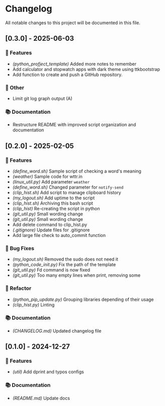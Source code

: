 # Changelog

All notable changes to this project will be documented in this file.

## [0.3.0] - 2025-06-03

### 🚀 Features

- _(python_profject_template)_ Added more notes to remember
- Add calculator and stopwatch apps with dark theme using ttkbootstrap
- Add function to create and push a GitHub repository.

### 💼 Other

- Limit git log graph output (A)

### 📚 Documentation

- Restructure README with improved script organization and documentation

## [0.2.0] - 2025-02-05

### 🚀 Features

- _(define_word.sh)_ Sample script of checking a word's meaning
- _(weather)_ Sample code for wttr.in
- _(linux_util.py)_ Add parameter `weather`
- _(define_word.sh)_ Changed parameter for `notify-send`
- _(clip_hist.sh)_ Add script to manage clipboard history
- _(my_logout.sh)_ Add uptime to the script
- _(clip_hist.sh)_ Archiving this bash script
- _(clip_hist)_ Re-creating the script in python
- _(git_util.py)_ Small wording change
- _(git_util.py)_ Small wording change
- Add delete command to clip_hist.py
- _(.gitignore)_ Update files for .gitignore
- Add large file check to auto_commit function

### 🐛 Bug Fixes

- _(my_logout.sh)_ Removed the sudo does not need it
- _(python_code_init.py)_ Fix the path of the template
- _(git_util.py)_ Fd command is now fixed
- _(git_util.py)_ Too many empty lines when print, removing some

### 🚜 Refactor

- _(python_pip_update.py)_ Grouping libraries depending of their usage
- _(clip_hist.py)_ Linting

### 📚 Documentation

- _(CHANGELOG.md)_ Updated changelog file

## [0.1.0] - 2024-12-27

### 🚀 Features

- _(util)_ Add dprint and typos configs

### 📚 Documentation

- _(README.md)_ Update docs

<!-- generated by git-cliff -->
